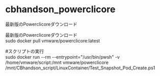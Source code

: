 # cbhandson_powerclicore

最新版のPowerclicoreダウンロード<br>

最新版のPowerclicoreダウンロード<br>
sudo docker pull vmware/powerclicore:latest<br>

#スクリプトの実行<br>
sudo docker run --rm --entrypoint="/usr/bin/pwsh" -v /home/vmware/script:/mnt vmware/powerclicore /mnt/CBhandson_script/LinuxContainer/Test_Snapshot_Pod_Create.ps1<br>
